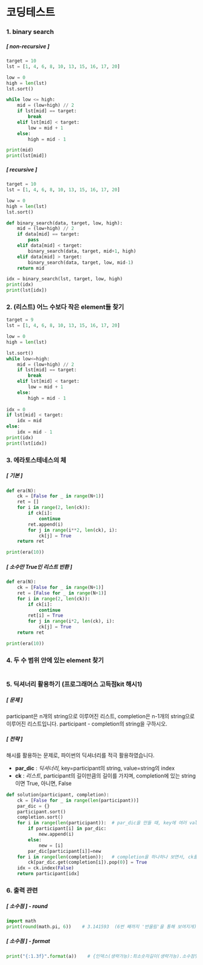 # 코딩테스트

### 1. binary search 

##### [ non-recursive ]

```python
target = 10
lst = [1, 4, 6, 8, 10, 13, 15, 16, 17, 20]

low = 0
high = len(lst)
lst.sort()

while low <= high:
    mid = (low+high) // 2
    if lst[mid] == target:
        break
    elif lst[mid] < target:
        low = mid + 1
    else:
        high = mid - 1

print(mid)
print(lst[mid])
```



##### [ recursive ]

```python
target = 10
lst = [1, 4, 6, 8, 10, 13, 15, 16, 17, 20]

low = 0
high = len(lst)
lst.sort()

def binary_search(data, target, low, high):
    mid = (low+high) // 2
    if data[mid] == target:
        pass
    elif data[mid] < target:
        binary_search(data, target, mid+1, high)
    elif data[mid] > target:
        binary_search(data, target, low, mid-1)
    return mid

idx = binary_search(lst, target, low, high)
print(idx)
print(lst[idx])
```



### 2. (리스트) 어느 수보다 작은 element들 찾기

```python
target = 9
lst = [1, 4, 6, 8, 10, 13, 15, 16, 17, 20]

low = 0
high = len(lst)

lst.sort()
while low<=high:
    mid = (low+high) // 2
    if lst[mid] == target:
        break
    elif lst[mid] < target:
        low = mid + 1
    else:
        high = mid - 1
        
idx = 0
if lst[mid] < target:
    idx = mid
else:
    idx = mid - 1
print(idx)
print(lst[idx])
```



### 3. 에라토스테네스의 체

##### [ 기본 ]

```python
def era(N):
    ck = [False for _ in range(N+1)]
    ret = []
    for i in range(2, len(ck)):
        if ck[i]:
            continue
        ret.append(i)
        for j in range(i**2, len(ck), i):
            ck[j] = True
    return ret

print(era(10))
```

##### [ 소수만 True인 리스트 반환 ]

```python
def era(N):
    ck = [False for _ in range(N+1)]
    ret = [False for _ in range(N+1)]
    for i in range(2, len(ck)):
        if ck[i]:
            continue
        ret[i] = True
        for j in range(i*2, len(ck), i):
            ck[j] = True
    return ret

print(era(10))
```





### 4. 두 수 범위 안에 있는 element 찾기

```python

```





### 5. 딕셔너리 활용하기 (프로그래머스 고득점kit 해시1)

##### [ 문제 ]

participant은 n개의 string으로 이루어진 리스트, completion은 n-1개의 string으로 이루어진 리스트입니다. participant - completion의 string을 구하시오.

##### [ 전략 ]

해시를 활용하는 문제로, 파이썬의 딕셔너리를 적극 활용하였습니다. 

- **par_dic** : *딕셔너리*, key=participant의 string, value=string의 index
- **ck** : *리스트*, participant의 길이만큼의 길이를 가지며, completion에 있는 string이면 True, 아니면, False

```python
def solution(participant, completion):
    ck = [False for _ in range(len(participant))] 
    par_dic = {}
    participant.sort()
    completion.sort()
    for i in range(len(participant)):  # par_dic을 만들 때, key에 여러 value가 들어갈 수 있도록 조치
        if participant[i] in par_dic:
            new.append(i)
        else:
            new = [i]
        par_dic[participant[i]]=new
    for i in range(len(completion)):   # completion을 하나하나 보면서, ck를 완성하고, False인 element 반환
        ck[par_dic.get(completion[i]).pop(0)] = True
    idx = ck.index(False)
    return participant[idx]
```



### 6. 출력 관련

##### [ 소수점 ] - round

```python
import math
print(round(math.pi, 6))    # 3.141593  (6번 째까지 '반올림'을 통해 보여지게)
```

##### [ 소수점 ] - format

```python 
print("{:1.3f}".format(a))    # {인덱스(생략가능):최소숫자길이(생략가능).소수점몇개까지f}
```

